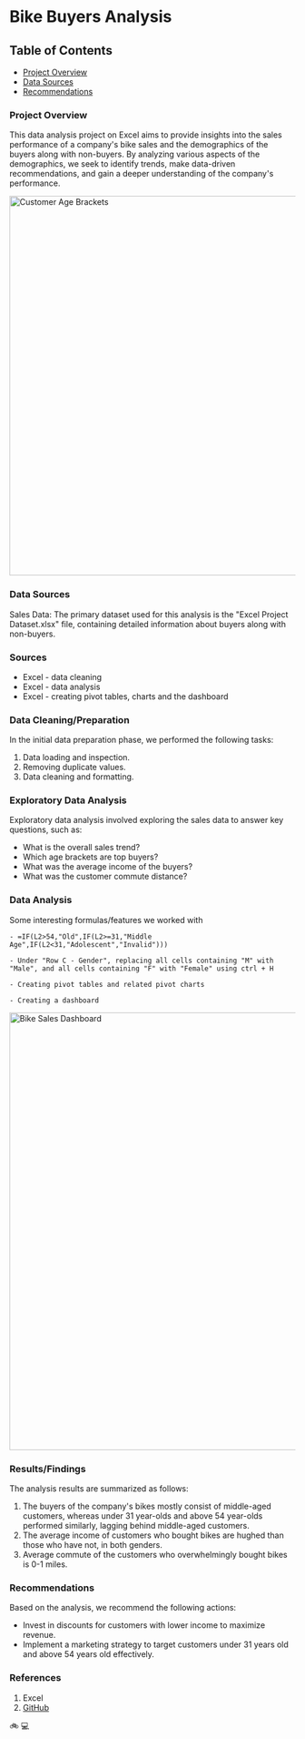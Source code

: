 # Bike Buyers Analysis

## Table of Contents

- [Project Overview](#project-overview)
- [Data Sources](#data-sources)
- [Recommendations](#recommendations)

### Project Overview

This data analysis project on Excel aims to provide insights into the sales performance of a company's bike sales and the demographics of the buyers along with non-buyers. By analyzing various aspects of the demographics, we seek to identify trends, make data-driven recommendations, and gain a deeper understanding of the company's performance.


<img width="667" alt="Customer Age Brackets" src="https://github.com/piniertekin/excelproject/assets/155672246/a3e4b2d4-ca10-49e9-a379-51383ceb2460">

### Data Sources

Sales Data: The primary dataset used for this analysis is the "Excel Project Dataset.xlsx" file, containing detailed information about buyers along with non-buyers.

### Sources

- Excel - data cleaning
- Excel - data analysis
- Excel - creating pivot tables, charts and the dashboard

### Data Cleaning/Preparation

In the initial data preparation phase, we performed the following tasks:

1. Data loading and inspection.
2. Removing duplicate values.
3. Data cleaning and formatting.

### Exploratory Data Analysis

Exploratory data analysis involved exploring the sales data to answer key questions, such as:

- What is the overall sales trend?
- Which age brackets are top buyers?
- What was the average income of the buyers?
- What was the customer commute distance?

### Data Analysis

Some interesting formulas/features we worked with

```excel
- =IF(L2>54,"Old",IF(L2>=31,"Middle Age",IF(L2<31,"Adolescent","Invalid")))

- Under "Row C - Gender", replacing all cells containing "M" with "Male", and all cells containing "F" with "Female" using ctrl + H

- Creating pivot tables and related pivot charts

- Creating a dashboard
```

<img width="769" alt="Bike Sales Dashboard" src="https://github.com/piniertekin/excelproject/assets/155672246/552dd6be-5e7c-411c-8fb7-c0c83a30cd22">

### Results/Findings
The analysis results are summarized as follows:

1. The buyers of the company's bikes mostly consist of middle-aged customers, whereas under 31 year-olds and above 54 year-olds performed similarly, lagging behind middle-aged customers.
2. The average income of customers who bought bikes are hughed than those who have not, in both genders.
3. Average commute of the customers who overwhelmingly bought bikes is 0-1 miles.

### Recommendations

Based on the analysis, we recommend the following actions:

- Invest in discounts for customers with lower income to maximize revenue.
- Implement a marketing strategy to target customers under 31 years old and above 54 years old effectively.

### References

1. Excel
2. [GitHub](https://github.com/AlexTheAnalyst/Excel-Tutorial/blob/main/Excel%20Project%20Dataset.xlsx)

🚲 
💻 

